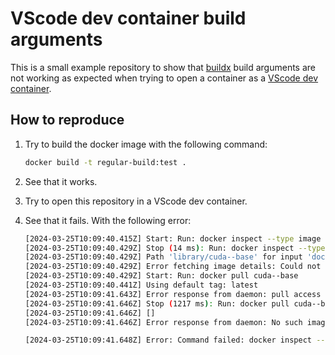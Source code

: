 # VScode dev container build arguments

This is a small example repository to show that [buildx](https://docs.docker.com/reference/cli/docker/buildx/build/) build arguments are not working as expected when trying to open a container as a [VScode dev container](https://code.visualstudio.com/docs/remote/containers-advanced#_using-build-args).

## How to reproduce

1. Try to build the docker image with the following command:

   ```bash
   docker build -t regular-build:test .
   ```

2. See that it works.
3. Try to open this repository in a VScode dev container.
4. See that it fails. With the following error:

   ```bash
   [2024-03-25T10:09:40.415Z] Start: Run: docker inspect --type image cuda--base
   [2024-03-25T10:09:40.429Z] Stop (14 ms): Run: docker inspect --type image cuda--base
   [2024-03-25T10:09:40.429Z] Path 'library/cuda--base' for input 'docker.io/library/cuda--base' failed validation.  Expected path to match regex '/^[a-z0-9]+([._-][a-z0-9]+)*(\/[a-z0-9]+([._-][a-z0-9]+)*)*$/'.
   [2024-03-25T10:09:40.429Z] Error fetching image details: Could not parse image name 'cuda--base'
   [2024-03-25T10:09:40.429Z] Start: Run: docker pull cuda--base
   [2024-03-25T10:09:40.441Z] Using default tag: latest
   [2024-03-25T10:09:41.643Z] Error response from daemon: pull access denied for cuda--base, repository does not exist or may require 'docker login': denied: requested access to the resource is denied
   [2024-03-25T10:09:41.646Z] Stop (1217 ms): Run: docker pull cuda--base
   [2024-03-25T10:09:41.646Z] []
   [2024-03-25T10:09:41.646Z] Error response from daemon: No such image: cuda--base:latest

   [2024-03-25T10:09:41.648Z] Error: Command failed: docker inspect --type image cuda--base
   ```
